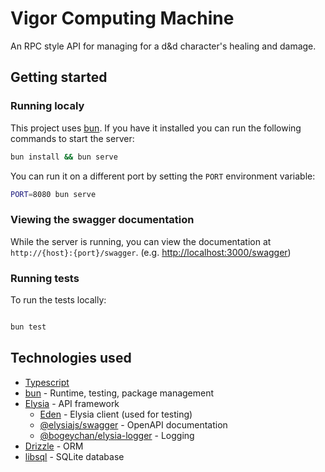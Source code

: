 # Vigor Computing Machine

An RPC style API for managing for a d&d character's healing and damage.

## Getting started

### Running localy
This project uses [bun](https://bun.sh).
If you have it installed you can run the following commands to start the server:
```bash
bun install && bun serve
```

You can run it on a different port by setting the `PORT` environment variable:
```bash
PORT=8080 bun serve
```

### Viewing the swagger documentation

While the server is running, you can view the documentation at `http://{host}:{port}/swagger`.
(e.g. [http://localhost:3000/swagger](http://localhost:3000/swagger))

### Running tests

To run the tests locally:
```bash

bun test
```

## Technologies used
- [Typescript](https://www.typescriptlang.org/)
- [bun](https://bun.sh) - Runtime, testing, package management
- [Elysia](https://elysiajs.com) - API framework
    - [Eden](https://github.com/elysiajs/eden) - Elysia client (used for testing)
    - [@elysiajs/swagger]() - OpenAPI documentation
    - [@bogeychan/elysia-logger](https://github.com/bogeychan/elysia-logger) - Logging
- [Drizzle](https://drizzlejs.com) - ORM
- [libsql](https://libsql.com) - SQLite database
